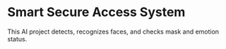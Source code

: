 # Smart Secure Access System

This AI project detects, recognizes faces, and checks mask and emotion status.
